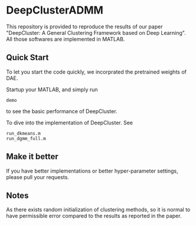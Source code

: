 ﻿# DeepClusterADMM
This repository is provided to reproduce the results of our paper "DeepCluster: A General Clustering Framework based on Deep Learning".
All those softwares are implemented in MATLAB.

## Quick Start
To let you start the code quickly, we incorprated the pretrained weights of DAE.

Startup your MATLAB, and simply run 
```
demo
```
to see the basic performance of DeepCluster.

To dive into the implementation of DeepCluster. See
```
run_dkmeans.m
run_dgmm_full.m
```

## Make it better
If you have better implementations or better hyper-parameter settings, please pull your requests. 

## Notes
As there exists random initialization of clustering methods, so it is normal to have permissible error compared to the results as reported in the paper. 

